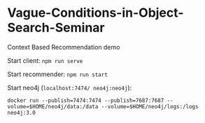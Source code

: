 # Vague-Conditions-in-Object-Search-Seminar
Context Based Recommendation demo

Start client: `npm run serve`

Start recommender: `npm run start`

Start neo4j (`localhost:7474/ neo4j:neo4j`): 

```
docker run --publish=7474:7474 --publish=7687:7687 --volume=$HOME/neo4j/data:/data --volume=$HOME/neo4j/logs:/logs neo4j:3.0
```
